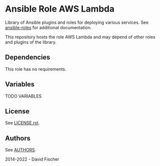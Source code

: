 # Ansible Role AWS Lambda

Library of Ansible plugins and roles for deploying various services.
See [ansible-roles](https://github.com/davidfischer-ch/ansible-roles) for additional documentation.

This repository hosts the role AWS Lambda and may depend of other roles and plugins of the library.

## Dependencies

This role has no requirements.

## Variables

TODO VARIABLES

## License

See [LICENSE.rst](LICENSE.rst).

## Authors

See [AUTHORS](AUTHORS).

2014-2022 - David Fischer
